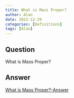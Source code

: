 ```yaml
---
title: What is Mass Proper?
author: Alan
date: 2022-12-29
categories: [Definitions]
tags: [Alan]
---
```


## Question

What is Mass Proper?



## Answer

[What is Mass Proper?-Answer](/music-history/posts/What-is-Mass-Proper-answer/)